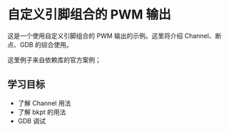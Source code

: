 # 自定义引脚组合的 PWM 输出

这是一个使用自定义引脚组合的 PWM 输出的示例。这里将介绍 Channel、断点、GDB 的综合使用。

这里例子来自依赖库的官方案例；

## 学习目标

- 了解 Channel 用法
- 了解 bkpt 的用法
- GDB 调试
